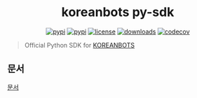 <div align="center">
  <h1>koreanbots py-sdk</h1>
    
  [![pypi](https://img.shields.io/pypi/v/koreanbots.svg)](https://pypi.org/project/koreanbots/)
  [![pypi](https://img.shields.io/pypi/pyversions/koreanbots.svg)](https://pypi.org/project/koreanbots/)
  [![license](https://img.shields.io/github/license/koreanbots/py-sdk.svg)](https://github.com/koreanbots/py-sdk/blob/master/LICENSE)
  [![downloads](https://img.shields.io/pypi/dm/koreanbots.svg)](https://pypi.org/project/koreanbots/)
  [![codecov](https://codecov.io/gh/koreanbots/py-sdk/branch/master/graph/badge.svg?token=EEZDCQRLW5)](https://codecov.io/gh/koreanbots/py-sdk)
</div>
 
> Official Python SDK for [KOREANBOTS](https://koreanbots.dev)

## 문서

[문서](https://koreanbots.readthedocs.io/)
